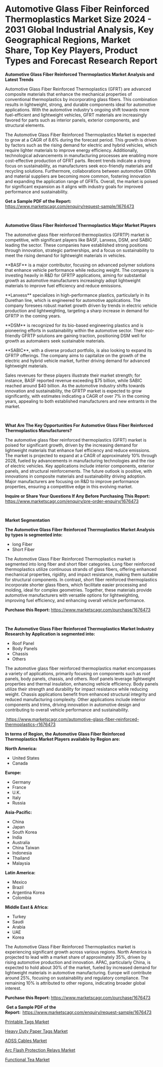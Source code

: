 <p><h1>Automotive Glass Fiber Reinforced Thermoplastics Market Size 2024 - 2031 Global Industrial Analysis, Key Geographical Regions, Market Share, Top Key Players, Product Types and Forecast Research Report</h1></p><p><strong>Automotive Glass Fiber Reinforced Thermoplastics Market Analysis and Latest Trends</strong></p>
<p><p>Automotive Glass Fiber Reinforced Thermoplastics (GFRT) are advanced composite materials that enhance the mechanical properties of conventional thermoplastics by incorporating glass fibers. This combination results in lightweight, strong, and durable components ideal for automotive applications. With the automotive industry's ongoing shift towards more fuel-efficient and lightweight vehicles, GFRT materials are increasingly favored for parts such as interior panels, exterior components, and structural elements.</p><p>The Automotive Glass Fiber Reinforced Thermoplastics Market is expected to grow at a CAGR of 8.6% during the forecast period. This growth is driven by factors such as the rising demand for electric and hybrid vehicles, which require lighter materials to improve energy efficiency. Additionally, technological advancements in manufacturing processes are enabling more cost-effective production of GFRT parts. Recent trends indicate a strong focus on sustainability, as manufacturers seek eco-friendly materials and recycling solutions. Furthermore, collaborations between automotive OEMs and material suppliers are becoming more common, fostering innovation and expanding the application range of GFRTs. Overall, the market is poised for significant expansion as it aligns with industry goals for improved performance and sustainability.</p></p>
<p><strong>Get a Sample PDF of the Report:&nbsp;</strong> <a href="https://www.marketscagr.com/enquiry/request-sample/1676473?utm_campaign=1268&utm_medium=2&utm_source=Github&utm_content=ia&utm_term=30092024&utm_id=automotive-glass-fiber-reinforced-thermoplastics">https://www.marketscagr.com/enquiry/request-sample/1676473</a></p>
<p>&nbsp;</p>
<p><strong>Automotive Glass Fiber Reinforced Thermoplastics Major Market Players</strong></p>
<p><p>The automotive glass fiber reinforced thermoplastics (GFRTP) market is competitive, with significant players like BASF, Lanxess, DSM, and SABIC leading the sector. These companies have established strong positions through innovation, strategic partnerships, and a focus on sustainability to meet the rising demand for lightweight materials in vehicles.</p><p>**BASF** is a major contributor, focusing on advanced polymer solutions that enhance vehicle performance while reducing weight. The company is investing heavily in R&D for GFRTP applications, aiming for substantial growth as automotive manufacturers increasingly adopt lightweight materials to improve fuel efficiency and reduce emissions.</p><p>**Lanxess** specializes in high-performance plastics, particularly in its Durethan line, which is engineered for automotive applications. The company foresees robust market growth driven by trends in electric vehicle production and lightweighting, targeting a sharp increase in demand for GFRTP in the coming years.</p><p>**DSM** is recognized for its bio-based engineering plastics and is pioneering efforts in sustainability within the automotive sector. Their eco-friendly GFRTP solutions are gaining traction, positioning DSM well for growth as automakers seek sustainable materials.</p><p>**SABIC**, with a diverse product portfolio, is also looking to expand its GFRTP offerings. The company aims to capitalize on the growth of the electric and hybrid vehicle market, further driving demand for advanced lightweight materials.</p><p>Sales revenues for these players illustrate their market strength; for instance, BASF reported revenue exceeding $75 billion, while SABIC reached around $40 billion. As the automotive industry shifts towards innovation and sustainability, the GFRTP market is expected to grow significantly, with estimates indicating a CAGR of over 7% in the coming years, appealing to both established manufacturers and new entrants in the market.</p></p>
<p>&nbsp;</p>
<p><strong>What Are The Key Opportunities For Automotive Glass Fiber Reinforced Thermoplastics Manufacturers?</strong></p>
<p><p>The automotive glass fiber reinforced thermoplastics (GFRT) market is poised for significant growth, driven by the increasing demand for lightweight materials that enhance fuel efficiency and reduce emissions. The market is projected to expand at a CAGR of approximately 10% through 2028, fueled by advancements in manufacturing technologies and the rise of electric vehicles. Key applications include interior components, exterior panels, and structural reinforcements. The future outlook is positive, with innovations in composite materials and sustainability driving adoption. Major manufacturers are focusing on R&D to improve performance properties, ensuring a competitive edge in this evolving market.</p></p>
<p><strong>Inquire or Share Your Questions If Any Before Purchasing This Report:</strong> <a href="https://www.marketscagr.com/enquiry/pre-order-enquiry/1676473?utm_campaign=1268&utm_medium=2&utm_source=Github&utm_content=ia&utm_term=30092024&utm_id=automotive-glass-fiber-reinforced-thermoplastics">https://www.marketscagr.com/enquiry/pre-order-enquiry/1676473</a></p>
<p>&nbsp;</p>
<p><strong>Market Segmentation</strong></p>
<p><strong>The Automotive Glass Fiber Reinforced Thermoplastics Market Analysis by types is segmented into:</strong></p>
<p><ul><li>long Fiber</li><li>Short Fiber</li></ul></p>
<p><p>The Automotive Glass Fiber Reinforced Thermoplastics market is segmented into long fiber and short fiber categories. Long fiber reinforced thermoplastics utilize continuous strands of glass fibers, offering enhanced mechanical properties, rigidity, and impact resistance, making them suitable for structural components. In contrast, short fiber reinforced thermoplastics incorporate shorter glass fibers, which facilitate easier processing and molding, ideal for complex geometries. Together, these materials provide automotive manufacturers with versatile options for lightweighting, improving fuel efficiency, and enhancing overall vehicle performance.</p></p>
<p><strong>Purchase this Report:&nbsp;</strong><a href="https://www.marketscagr.com/purchase/1676473?utm_campaign=1268&utm_medium=2&utm_source=Github&utm_content=ia&utm_term=30092024&utm_id=automotive-glass-fiber-reinforced-thermoplastics">https://www.marketscagr.com/purchase/1676473</a></p>
<p>&nbsp;</p>
<p><strong>The Automotive Glass Fiber Reinforced Thermoplastics Market Industry Research by Application is segmented into:</strong></p>
<p><ul><li>Roof Panel</li><li>Body Panels</li><li>Chassis</li><li>Others</li></ul></p>
<p><p>The automotive glass fiber reinforced thermoplastics market encompasses a variety of applications, primarily focusing on components such as roof panels, body panels, chassis, and others. Roof panels leverage lightweight properties and thermal insulation, enhancing vehicle efficiency. Body panels utilize their strength and durability for impact resistance while reducing weight. Chassis applications benefit from enhanced structural integrity and reduced manufacturing complexity. Other applications include interior components and trims, driving innovation in automotive design and contributing to overall vehicle performance and sustainability.</p></p>
<p><a href="https://www.marketscagr.com/automotive-glass-fiber-reinforced-thermoplastics-r1676473?utm_campaign=1268&utm_medium=2&utm_source=Github&utm_content=ia&utm_term=30092024&utm_id=automotive-glass-fiber-reinforced-thermoplastics">&nbsp;https://www.marketscagr.com/automotive-glass-fiber-reinforced-thermoplastics-r1676473</a></p>
<p><strong>In terms of Region, the Automotive Glass Fiber Reinforced Thermoplastics Market Players available by Region are:</strong></p>
<p>
    <p> <strong> North America: </strong>
        <ul>
            <li>United States</li>
            <li>Canada</li>
        </ul>
        </p> 
    <p> <strong> Europe: </strong>
        <ul>
            <li>Germany</li>
            <li>France</li>
            <li>U.K.</li>
            <li>Italy</li>
            <li>Russia</li>
        </ul>
        </p> 
    <p> <strong> Asia-Pacific: </strong>
        <ul>
            <li>China</li>
            <li>Japan</li>
            <li>South Korea</li>
            <li>India</li>
            <li>Australia</li>
            <li>China Taiwan</li>
            <li>Indonesia</li>
            <li>Thailand</li>
            <li>Malaysia</li>
        </ul>
        </p> 
    <p> <strong> Latin America: </strong>
        <ul>
            <li>Mexico</li>
            <li>Brazil</li>
            <li>Argentina Korea</li>
            <li>Colombia</li>
        </ul>
        </p> 
    <p> <strong> Middle East & Africa: </strong>
        <ul>
            <li>Turkey</li>
            <li>Saudi</li>
            <li>Arabia</li>
            <li>UAE</li>
            <li>Korea</li>
        </ul>
    </p>
    </p>
<p><p>The Automotive Glass Fiber Reinforced Thermoplastics market is experiencing significant growth across various regions. North America is projected to lead with a market share of approximately 35%, driven by rising automotive production and innovation. APAC, particularly China, is expected to hold about 30% of the market, fueled by increased demand for lightweight materials in automotive manufacturing. Europe will contribute around 25%, focusing on sustainability and regulatory compliance. The remaining 10% is attributed to other regions, indicating broader global interest.</p></p>
<p><strong>Purchase this Report: </strong><a href="https://www.marketscagr.com/purchase/1676473?utm_campaign=1268&utm_medium=2&utm_source=Github&utm_content=ia&utm_term=30092024&utm_id=automotive-glass-fiber-reinforced-thermoplastics">https://www.marketscagr.com/purchase/1676473</a></p>
<p>&nbsp;<strong>Get a Sample PDF of the Report:&nbsp;&nbsp;</strong><a href="https://www.marketscagr.com/enquiry/request-sample/1676473?utm_campaign=1268&utm_medium=2&utm_source=Github&utm_content=ia&utm_term=30092024&utm_id=automotive-glass-fiber-reinforced-thermoplastics">https://www.marketscagr.com/enquiry/request-sample/1676473</a></p>
<p><strong></strong></p>
<p><p><a href="https://www.linkedin.com/pulse/global-printable-tags-market-focus-application-end-use-industry-r34df?utm_campaign=1268&utm_medium=2&utm_source=Github&utm_content=ia&utm_term=30092024&utm_id=automotive-glass-fiber-reinforced-thermoplastics">Printable Tags Market</a></p><p><a href="https://www.linkedin.com/pulse/heavy-duty-paper-tags-market-outlook-share-analysis-growth-trends-0f20f?utm_campaign=1268&utm_medium=2&utm_source=Github&utm_content=ia&utm_term=30092024&utm_id=automotive-glass-fiber-reinforced-thermoplastics">Heavy Duty Paper Tags Market</a></p><p><a href="https://issuu.com/reportprime-2/docs/adss-cables-market-size-2030.pptx_3fe474a06f40d8?utm_campaign=1268&utm_medium=2&utm_source=Github&utm_content=ia&utm_term=30092024&utm_id=automotive-glass-fiber-reinforced-thermoplastics">ADSS Cables Market</a></p><p><a href="https://issuu.com/reportprime-2/docs/arc-flash-protection-relays-market-_0e9d8347ab053c?utm_campaign=1268&utm_medium=2&utm_source=Github&utm_content=ia&utm_term=30092024&utm_id=automotive-glass-fiber-reinforced-thermoplastics">Arc Flash Protection Relays Market</a></p><p><a href="https://www.linkedin.com/pulse/global-functional-tea-industry-analysis-report-market-size-tsclc?utm_campaign=1268&utm_medium=2&utm_source=Github&utm_content=ia&utm_term=30092024&utm_id=automotive-glass-fiber-reinforced-thermoplastics">Functional Tea Market</a></p></p>